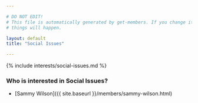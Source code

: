 ```yaml
---

# DO NOT EDIT!
# This file is automatically generated by get-members. If you change it, bad
# things will happen.

layout: default
title: "Social Issues"

---
```


{% include interests/social-issues.md %}

### Who is interested in Social Issues?


* [Sammy Wilson]({{ site.baseurl }}/members/sammy-wilson.html)
